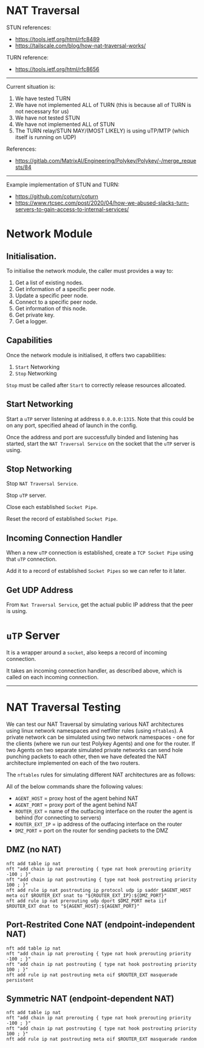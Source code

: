 # NAT Traversal

STUN references:

- https://tools.ietf.org/html/rfc8489
- https://tailscale.com/blog/how-nat-traversal-works/

TURN reference:

- https://tools.ietf.org/html/rfc8656

---

Current situation is:

1. We have tested TURN
2. We have not implemented ALL of TURN (this is because all of TURN is not necessary for us)
3. We have not tested STUN
4. We have not implemented ALL of STUN
5. The TURN relay/STUN MAY/(MOST LIKELY) is using uTP/MTP (which itself is running on UDP)

References:

- https://gitlab.com/MatrixAI/Engineering/Polykey/Polykey/-/merge_requests/84

---

Example implementation of STUN and TURN:

- https://github.com/coturn/coturn
- https://www.rtcsec.com/post/2020/04/how-we-abused-slacks-turn-servers-to-gain-access-to-internal-services/

# Network Module

## Initialisation.

To initialise the network module, the caller must provides a way to:

1. Get a list of existing nodes.
2. Get information of a specific peer node.
3. Update a specific peer node.
4. Connect to a specific peer node.
5. Get information of this node.
6. Get private key.
7. Get a logger.

## Capabilities

Once the network module is initialised, it offers two capabilities:

1. `Start` Networking
2. `Stop` Networking

`Stop` must be called after `Start` to correctly release resources allcoated.

## Start Networking

Start a `uTP` server listening at address `0.0.0.0:1315`. Note that this could be on any port, specified ahead of launch in the config.

Once the address and port are successfully binded and listening has started, start the `NAT Traversal Service` on the socket that the `uTP` server is using.

## Stop Networking

Stop `NAT Traversal Service`.

Stop `uTP` server.

Close each established `Socket Pipe`.

Reset the record of established `Socket Pipe`.

## Incoming Connection Handler

When a new `uTP` connection is established, create a `TCP Socket Pipe` using that `uTP` connection.

Add it to a record of established `Socket Pipes` so we can refer to it later.

## Get UDP Address

From `Nat Traversal Service`, get the actual public IP address that the peer is using.

# `uTP` Server

It is a wrapper around a `socket`, also keeps a record of incoming connection.

It takes an incoming connection handler, as described above, which is called on each incoming connection.

---

# NAT Traversal Testing

We can test our NAT Traversal by simulating various NAT architectures using linux network namespaces and netfilter rules (using `nftables`). A private network can be simulated using two network namespaces - one for the clients (where we run our test Polykey Agents) and one for the router. If two Agents on two separate simulated private networks can send hole punching packets to each other, then we have defeated the NAT architecture implemented on each of the two routers.

The `nftables` rules for simulating different NAT architectures are as follows:

All of the below commands share the following values:

- `AGENT_HOST` = proxy host of the agent behind NAT
- `AGENT_PORT` = proxy port of the agent behind NAT
- `ROUTER_EXT` = name of the outfacing interface on the router the agent is behind (for connecting to servers)
- `ROUTER_EXT_IP` = ip address of the outfacing interface on the router
- `DMZ_PORT` = port on the router for sending packets to the DMZ

## DMZ (no NAT)

```
nft add table ip nat
nft "add chain ip nat prerouting { type nat hook prerouting priority -100 ; }"
nft "add chain ip nat postrouting { type nat hook postrouting priority 100 ; }"
nft add rule ip nat postrouting ip protocol udp ip saddr $AGENT_HOST meta oif $ROUTER_EXT snat to "${ROUTER_EXT_IP}:${DMZ_PORT}"
nft add rule ip nat prerouting udp dport $DMZ_PORT meta iif $ROUTER_EXT dnat to "${AGENT_HOST}:${AGENT_PORT}"
```

## Port-Restrited Cone NAT (endpoint-independent NAT)

```
nft add table ip nat
nft "add chain ip nat prerouting { type nat hook prerouting priority -100 ; }"
nft "add chain ip nat postrouting { type nat hook postrouting priority 100 ; }"
nft add rule ip nat postrouting meta oif $ROUTER_EXT masquerade persistent
```

## Symmetric NAT (endpoint-dependent NAT)

```
nft add table ip nat
nft "add chain ip nat prerouting { type nat hook prerouting priority -100 ; }"
nft "add chain ip nat postrouting { type nat hook postrouting priority 100 ; }"
nft add rule ip nat postrouting meta oif $ROUTER_EXT masquerade random
```
